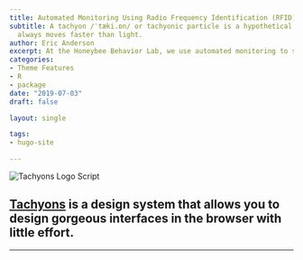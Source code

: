 ```yaml
---
title: Automated Monitoring Using Radio Frequency Identification (RFID)
subtitle: A tachyon /ˈtæki.ɒn/ or tachyonic particle is a hypothetical particle that
  always moves faster than light.
author: Eric Anderson
excerpt: At the Honeybee Behavior Lab, we use automated monitoring to study honeybee foraging behavior. I often refer to this project as "bees with backpacks" because I essentially I equip my forager with high-tech backpacks that allow me to monitor them exiting and entering the hive. 
categories:
- Theme Features
- R
- package
date: "2019-07-03"
draft: false

layout: single

tags:
- hugo-site

---
```


![Tachyons Logo Script](tachyons-logo-script.png)

## [Tachyons](http://tachyons.io) is a design system that allows you to design gorgeous interfaces in the browser with little effort.

---

